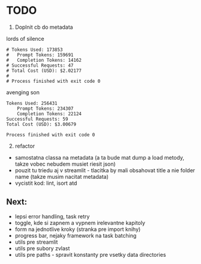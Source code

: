 # TODO

1) Doplnit cb do metadata

lords of silence
```
# Tokens Used: 173853
# 	Prompt Tokens: 159691
# 	Completion Tokens: 14162
# Successful Requests: 47
# Total Cost (USD): $2.02177
# 
# Process finished with exit code 0
```

avenging son
```
Tokens Used: 256431
	Prompt Tokens: 234307
	Completion Tokens: 22124
Successful Requests: 59
Total Cost (USD): $3.00679

Process finished with exit code 0
```


2) refactor

- samostatna classa na metadata (a ta bude mat dump a load metody, takze vobec nebudem musiet riesit json)
- pouzit tu triedu aj v streamlit - tlacitka by mali obsahovat title a nie folder name (takze musim nacitat metadata)
- vycistit kod: lint, isort atd



## Next:
- lepsi error handling, task retry
- toggle, kde si zapnem a vypnem irelevantne kapitoly
- form na jednotlive kroky (stranka pre import knihy)
- progress bar, nejaky framework na task batching
- utils pre streamlit
- utils pre subory zvlast
- utils pre paths - spravit konstanty pre vsetky data directories

